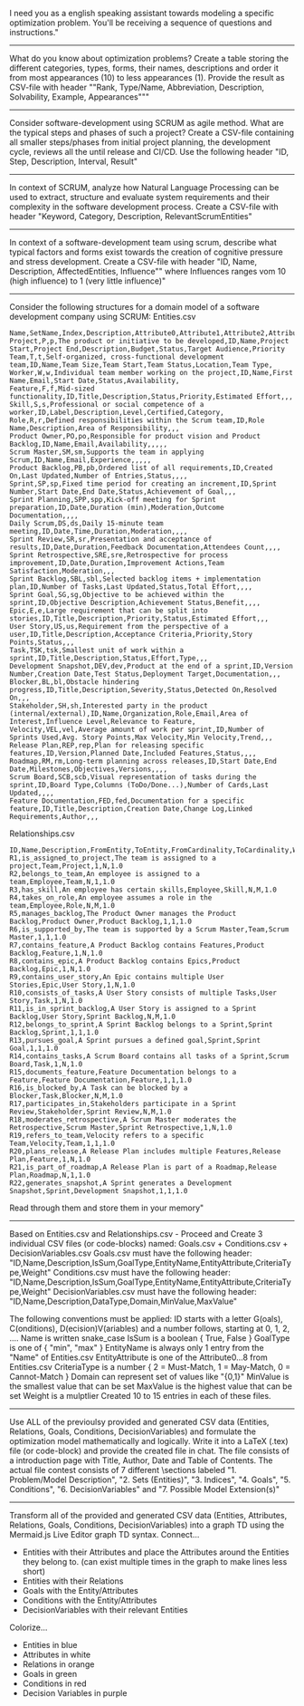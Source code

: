 I need you as a english speaking assistant towards modeling a specific optimization problem. 
You'll be receiving a sequence of questions and instructions."

---

What do you know about optimization problems? 
Create a table storing the different categories, types, forms, their names, descriptions and order it from most appearances (10) to less appearances (1). 
Provide the result as CSV-file with header ""Rank, Type/Name, Abbreviation, Description, Solvability, Example, Appearances"""

---

Consider software-development using SCRUM as agile method.
What are the typical steps and phases of such a project? Create a CSV-file containing all smaller steps/phases from initial project planning, the development cycle, reviews all the until release and CI/CD. 
Use the following header "ID, Step, Description, Interval, Result"

---

In context of SCRUM, analyze how Natural Language Processing can be used to extract, structure and evaluate system requirements and their complexity in the software development process. 
Create a CSV-file with header "Keyword, Category, Description, RelevantScrumEntities"

---

In context of a software-development team using scrum, describe what typical factors and forms exist towards the creation of cognitive pressure and stress development.
Create a CSV-file with header "ID, Name, Description, AffectedEntities, Influence"" where Influences ranges vom 10 (high influence) to 1 (very little influence)"

---

Consider the following structures for a domain model of a software development company using SCRUM:
Entities.csv
```csv
Name,SetName,Index,Description,Attribute0,Attribute1,Attribute2,Attribute3,Attribute4,Attribute5,Attribute6,Attribute7,Attribute8
Project,P,p,The product or initiative to be developed,ID,Name,Project Start,Project End,Description,Budget,Status,Target Audience,Priority
Team,T,t,Self-organized, cross-functional development team,ID,Name,Team Size,Team Start,Team Status,Location,Team Type,
Worker,W,w,Individual team member working on the project,ID,Name,First Name,Email,Start Date,Status,Availability,
Feature,F,f,Mid-sized functionality,ID,Title,Description,Status,Priority,Estimated Effort,,,
Skill,S,s,Professional or social competence of a worker,ID,Label,Description,Level,Certified,Category,
Role,R,r,Defined responsibilities within the Scrum team,ID,Role Name,Description,Area of Responsibility,,,
Product Owner,PO,po,Responsible for product vision and Product Backlog,ID,Name,Email,Availability,,,,,
Scrum Master,SM,sm,Supports the team in applying Scrum,ID,Name,Email,Experience,,,,,
Product Backlog,PB,pb,Ordered list of all requirements,ID,Created On,Last Updated,Number of Entries,Status,,,,
Sprint,SP,sp,Fixed time period for creating an increment,ID,Sprint Number,Start Date,End Date,Status,Achievement of Goal,,,
Sprint Planning,SPP,spp,Kick-off meeting for Sprint preparation,ID,Date,Duration (min),Moderation,Outcome Documentation,,,,
Daily Scrum,DS,ds,Daily 15-minute team meeting,ID,Date,Time,Duration,Moderation,,,,
Sprint Review,SR,sr,Presentation and acceptance of results,ID,Date,Duration,Feedback Documentation,Attendees Count,,,,
Sprint Retrospective,SRE,sre,Retrospective for process improvement,ID,Date,Duration,Improvement Actions,Team Satisfaction,Moderation,,,
Sprint Backlog,SBL,sbl,Selected backlog items + implementation plan,ID,Number of Tasks,Last Updated,Status,Total Effort,,,,
Sprint Goal,SG,sg,Objective to be achieved within the sprint,ID,Objective Description,Achievement Status,Benefit,,,,
Epic,E,e,Large requirement that can be split into stories,ID,Title,Description,Priority,Status,Estimated Effort,,,
User Story,US,us,Requirement from the perspective of a user,ID,Title,Description,Acceptance Criteria,Priority,Story Points,Status,,,
Task,TSK,tsk,Smallest unit of work within a sprint,ID,Title,Description,Status,Effort,Type,,,
Development Snapshot,DEV,dev,Product at the end of a sprint,ID,Version Number,Creation Date,Test Status,Deployment Target,Documentation,,,
Blocker,BL,bl,Obstacle hindering progress,ID,Title,Description,Severity,Status,Detected On,Resolved On,,,
Stakeholder,SH,sh,Interested party in the product (internal/external),ID,Name,Organization,Role,Email,Area of Interest,Influence Level,Relevance to Feature,
Velocity,VEL,vel,Average amount of work per sprint,ID,Number of Sprints Used,Avg. Story Points,Max Velocity,Min Velocity,Trend,,,
Release Plan,REP,rep,Plan for releasing specific features,ID,Version,Planned Date,Included Features,Status,,,,
Roadmap,RM,rm,Long-term planning across releases,ID,Start Date,End Date,Milestones,Objectives,Versions,,,,
Scrum Board,SCB,scb,Visual representation of tasks during the sprint,ID,Board Type,Columns (ToDo/Done...),Number of Cards,Last Updated,,,,
Feature Documentation,FED,fed,Documentation for a specific feature,ID,Title,Description,Creation Date,Change Log,Linked Requirements,Author,,,
```
Relationships.csv
```csv
ID,Name,Description,FromEntity,ToEntity,FromCardinality,ToCardinality,Weight
R1,is_assigned_to_project,The team is assigned to a project,Team,Project,1,N,1.0
R2,belongs_to_team,An employee is assigned to a team,Employee,Team,N,1,1.0
R3,has_skill,An employee has certain skills,Employee,Skill,N,M,1.0
R4,takes_on_role,An employee assumes a role in the team,Employee,Role,N,M,1.0
R5,manages_backlog,The Product Owner manages the Product Backlog,Product Owner,Product Backlog,1,1,1.0
R6,is_supported_by,The team is supported by a Scrum Master,Team,Scrum Master,1,1,1.0
R7,contains_feature,A Product Backlog contains Features,Product Backlog,Feature,1,N,1.0
R8,contains_epic,A Product Backlog contains Epics,Product Backlog,Epic,1,N,1.0
R9,contains_user_story,An Epic contains multiple User Stories,Epic,User Story,1,N,1.0
R10,consists_of_tasks,A User Story consists of multiple Tasks,User Story,Task,1,N,1.0
R11,is_in_sprint_backlog,A User Story is assigned to a Sprint Backlog,User Story,Sprint Backlog,N,M,1.0
R12,belongs_to_sprint,A Sprint Backlog belongs to a Sprint,Sprint Backlog,Sprint,1,1,1.0
R13,pursues_goal,A Sprint pursues a defined goal,Sprint,Sprint Goal,1,1,1.0
R14,contains_tasks,A Scrum Board contains all tasks of a Sprint,Scrum Board,Task,1,N,1.0
R15,documents_feature,Feature Documentation belongs to a Feature,Feature Documentation,Feature,1,1,1.0
R16,is_blocked_by,A Task can be blocked by a Blocker,Task,Blocker,N,M,1.0
R17,participates_in,Stakeholders participate in a Sprint Review,Stakeholder,Sprint Review,N,M,1.0
R18,moderates_retrospective,A Scrum Master moderates the Retrospective,Scrum Master,Sprint Retrospective,1,N,1.0
R19,refers_to_team,Velocity refers to a specific Team,Velocity,Team,1,1,1.0
R20,plans_release,A Release Plan includes multiple Features,Release Plan,Feature,1,N,1.0
R21,is_part_of_roadmap,A Release Plan is part of a Roadmap,Release Plan,Roadmap,N,1,1.0
R22,generates_snapshot,A Sprint generates a Development Snapshot,Sprint,Development Snapshot,1,1,1.0
```
Read through them and store them in your memory"

---

Based on Entities.csv and Relationships.csv - Proceed and Create 3 individual CSV files (or code-blocks) named: Goals.csv + Conditions.csv + DecisionVariables.csv
Goals.csv must have the following header: "ID,Name,Description,IsSum,GoalType,EntityName,EntityAttribute,CriteriaType,Weight"
Conditions.csv must have the following header: "ID,Name,Description,IsSum,GoalType,EntityName,EntityAttribute,CriteriaType,Weight"
DecisionVariables.csv must have the following header: "ID,Name,Description,DataType,Domain,MinValue,MaxValue"

The following conventions must be applied:
ID starts with a letter G(oals), C(onditions), D(ecision)V(ariables) and a number follows, starting at 0, 1, 2, ....
Name is written snake_case
IsSum is a boolean { True, False }
GoalType is one of { "min", "max" }
EntityName is always only 1 entry from the "Name" of Entities.csv
EntityAttribute is one of the Attribute0...8 from Entities.csv
CriteriaType is a number { 2 = Must-Match, 1 = May-Match, 0 = Cannot-Match }
Domain can represent set of values like "{0,1}"
MinValue is the smallest value that can be set
MaxValue is the highest value that can be set
Weight is a mulptlier
Created 10 to 15 entries in each of these files.

---

Use ALL of the previoulsy provided and generated CSV data (Entities, Relations, Goals, Conditions, DecisionVariables) and formulate the optimization model mathematically and logically. 
Write it into a LaTeX (.tex) file (or code-block) and provide the created file in chat.
The file consists of a introduction page with Title, Author, Date and Table of Contents.
The actual file contest consists of 7 different \sections labeled "1. Problem/Model Description", "2. Sets (Entities)", "3. Indices", "4. Goals", "5. Conditions", "6. DecisionVariables" and "7. Possible Model Extension(s)"

---

Transform all of the provided and generated CSV data (Entities, Attributes, Relations, Goals, Conditions, DecisionVariables) into a graph TD using the Mermaid.js Live Editor graph TD syntax.
Connect...
- Entities with their Attributes and place the Attributes around the Entities they belong to. (can exist multiple times in the graph to make lines less short)
- Entities with their Relations
- Goals with the Entity/Attributes
- Conditions with the Entity/Attributes
- DecisionVariables with their relevant Entities

Colorize...
- Entities in blue
- Attributes in white
- Relations in orange
- Goals in green
- Conditions in red
- Decision Variables in purple
